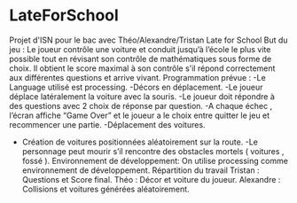 # LateForSchool
Projet d'ISN pour le bac avec Théo/Alexandre/Tristan
                      Late for School
  But du jeu :
Le joueur contrôle une voiture et conduit jusqu’à l’école le plus vite possible tout en révisant son contrôle de mathématiques sous forme de choix. Il obtient le score maximal à son contrôle s'il répond correctement aux différentes questions et arrive vivant.
Programmation prévue :
-Le Language utilisé est processing.
-Décors en déplacement.
-Le joueur déplace latéralement la voiture avec la souris.
-Le joueur doit répondre à des questions avec 2 choix de réponse par question.
-A chaque échec , l’écran affiche “Game Over” et le joueur a le choix entre quitter le jeu et recommencer une partie.
-Déplacement des voitures.
- Création de voitures positionnées aléatoirement sur la route.
-Le personnage peut mourir s’il rencontre des obstacles mortels ( voitures , fossé ).
Environnement de développement:
On utilise processing comme environnement de développement.
Répartition du travail
Tristan : Questions et Score final.
Théo : Décor et voiture du joueur.
Alexandre : Collisions et voitures générées aléatoirement.
